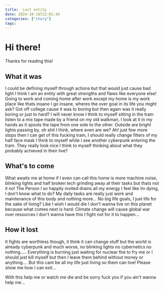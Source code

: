 ```yaml
---
title:  Lost entity
date: 2024-10-18T22:01:34 
categories: ["story"] 
tags: 
---
```


# Hi there!

Thanks for reading this!


## What it was 

I could be defining myself through actions but that would just cause bad light I think I am an entity with great strengths and flaws like everyone else!
Going to work and coming home after work except my home is my work place like thats insane I go insane, wheres the over goal in its life you might ask? Got off college cause it was to boring but then again was it really boring or just to hard? 
I will never know I think to myself sitting in the tram listen to a mix tape made by a friend on my old walkman, I look at it in my hands as it spools the tape from one side to the other. 
Outside are bright lights passing by, oh shit I think, where even are we? 
Ah! just few more stops then I can get of this fucking tram, I should really change filters of my half face mask I think to myself while I see another cyberpunk entering the tram. They really look nice I think to myself thinking about what they probably achieved in their live? 

## What's to come

What awaits me at home if I even can call this home is more machine noise, blinking lights and half broken tech grinding away at their tasks but thats not it no! The Person I so happily invited drains all my energy I feel like Im dying, I don't know what to do? My daily tasks are really just work and maintenance of this body and nothing more... No big life goals, I just life for the sake of living? Like I wish I would die I don't wanna live on this planet because what comes next is hard:
Climate change will cause global war over resources I don't wanna have this I fight not for it to happen...

## How it lost

It fights are worthless though, it think it can change stuff but the world is already cyberpunk and much worse, no blinking lights no cybernetics no nothing..... Everything is burning just waiting for nuclear fire to fry me or I should just kill myself but then I leave them behind without money or anything.... But this cant be all my life just living so them can live! Please show me how I can exit...

With this help me or watch me die and be sorry fuck you if you ain't wanna help me...
